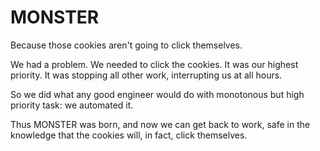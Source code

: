 MONSTER
=======

Because those cookies aren't going to click themselves.

We had a problem. We needed to click the cookies. It was our highest priority. It was stopping all other work, interrupting us at all hours.

So we did what any good engineer would do with monotonous but high priority task: we automated it.

Thus MONSTER was born, and now we can get back to work, safe in the knowledge that the cookies will, in fact, click themselves.
